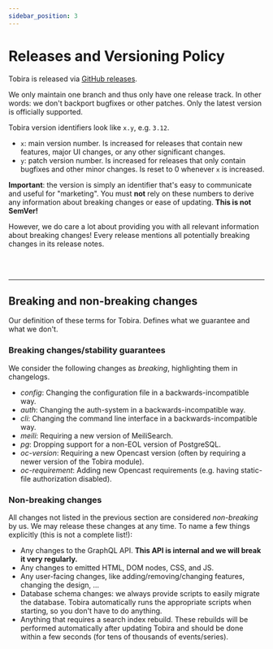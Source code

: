 ```yaml
---
sidebar_position: 3
---
```



# Releases and Versioning Policy

Tobira is released via [GitHub releases](https://github.com/elan-ev/tobira/releases).

We only maintain one branch and thus only have one release track.
In other words: we don't backport bugfixes or other patches.
Only the latest version is officially supported.

Tobira version identifiers look like `x.y`, e.g. `3.12`.

- `x`: main version number. Is increased for releases that contain new features, major UI changes, or any other significant changes.
- `y`: patch version number. Is increased for releases that only contain bugfixes and other minor changes. Is reset to 0 whenever `x` is increased.

**Important**: the version is simply an identifier that's easy to communicate and useful for "marketing".
You must **not** rely on these numbers to derive any information about breaking changes or ease of updating.
**This is not SemVer!**

However, we do care a lot about providing you with all relevant information about breaking changes!
Every release mentions all potentially breaking changes in its release notes.

<br />
<br />

---

## Breaking and non-breaking changes

Our definition of these terms for Tobira. Defines what we guarantee and what we don't.

### Breaking changes/stability guarantees

We consider the following changes as *breaking*, highlighting them in changelogs.

- *config*: Changing the configuration file in a backwards-incompatible way.
- *auth*: Changing the auth-system in a backwards-incompatible way.
- *cli*: Changing the command line interface in a backwards-incompatible way.
- *meili*: Requiring a new version of MeiliSearch.
- *pg*: Dropping support for a non-EOL version of PostgreSQL.
- *oc-version*: Requiring a new Opencast version (often by requiring a newer version of the Tobira module).
- *oc-requirement*: Adding new Opencast requirements (e.g. having static-file authorization disabled).


### Non-breaking changes

All changes not listed in the previous section are considered *non-breaking* by us.
We may release these changes at any time.
To name a few things explicitly (this is not a complete list!):

- Any changes to the GraphQL API. **This API is internal and we will break it very regularly.**
- Any changes to emitted HTML, DOM nodes, CSS, and JS.
- Any user-facing changes, like adding/removing/changing features, changing the design, ...
- Database schema changes: we always provide scripts to easily migrate the database.
  Tobira automatically runs the appropriate scripts when starting, so you don't have to do anything.
- Anything that requires a search index rebuild.
  These rebuilds will be performed automatically after updating Tobira and should be done within a few seconds (for tens of thousands of events/series).
